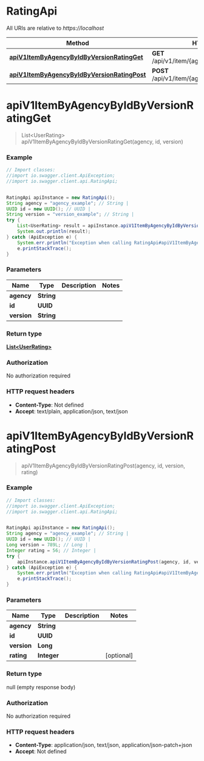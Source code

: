 # RatingApi

All URIs are relative to *https://localhost*

Method | HTTP request | Description
------------- | ------------- | -------------
[**apiV1ItemByAgencyByIdByVersionRatingGet**](RatingApi.md#apiV1ItemByAgencyByIdByVersionRatingGet) | **GET** /api/v1/item/{agency}/{id}/{version}/rating | 
[**apiV1ItemByAgencyByIdByVersionRatingPost**](RatingApi.md#apiV1ItemByAgencyByIdByVersionRatingPost) | **POST** /api/v1/item/{agency}/{id}/{version}/rating | 


<a name="apiV1ItemByAgencyByIdByVersionRatingGet"></a>
# **apiV1ItemByAgencyByIdByVersionRatingGet**
> List&lt;UserRating&gt; apiV1ItemByAgencyByIdByVersionRatingGet(agency, id, version)



### Example
```java
// Import classes:
//import io.swagger.client.ApiException;
//import io.swagger.client.api.RatingApi;


RatingApi apiInstance = new RatingApi();
String agency = "agency_example"; // String | 
UUID id = new UUID(); // UUID | 
String version = "version_example"; // String | 
try {
    List<UserRating> result = apiInstance.apiV1ItemByAgencyByIdByVersionRatingGet(agency, id, version);
    System.out.println(result);
} catch (ApiException e) {
    System.err.println("Exception when calling RatingApi#apiV1ItemByAgencyByIdByVersionRatingGet");
    e.printStackTrace();
}
```

### Parameters

Name | Type | Description  | Notes
------------- | ------------- | ------------- | -------------
 **agency** | **String**|  |
 **id** | **UUID**|  |
 **version** | **String**|  |

### Return type

[**List&lt;UserRating&gt;**](UserRating.md)

### Authorization

No authorization required

### HTTP request headers

 - **Content-Type**: Not defined
 - **Accept**: text/plain, application/json, text/json

<a name="apiV1ItemByAgencyByIdByVersionRatingPost"></a>
# **apiV1ItemByAgencyByIdByVersionRatingPost**
> apiV1ItemByAgencyByIdByVersionRatingPost(agency, id, version, rating)



### Example
```java
// Import classes:
//import io.swagger.client.ApiException;
//import io.swagger.client.api.RatingApi;


RatingApi apiInstance = new RatingApi();
String agency = "agency_example"; // String | 
UUID id = new UUID(); // UUID | 
Long version = 789L; // Long | 
Integer rating = 56; // Integer | 
try {
    apiInstance.apiV1ItemByAgencyByIdByVersionRatingPost(agency, id, version, rating);
} catch (ApiException e) {
    System.err.println("Exception when calling RatingApi#apiV1ItemByAgencyByIdByVersionRatingPost");
    e.printStackTrace();
}
```

### Parameters

Name | Type | Description  | Notes
------------- | ------------- | ------------- | -------------
 **agency** | **String**|  |
 **id** | **UUID**|  |
 **version** | **Long**|  |
 **rating** | **Integer**|  | [optional]

### Return type

null (empty response body)

### Authorization

No authorization required

### HTTP request headers

 - **Content-Type**: application/json, text/json, application/json-patch+json
 - **Accept**: Not defined


